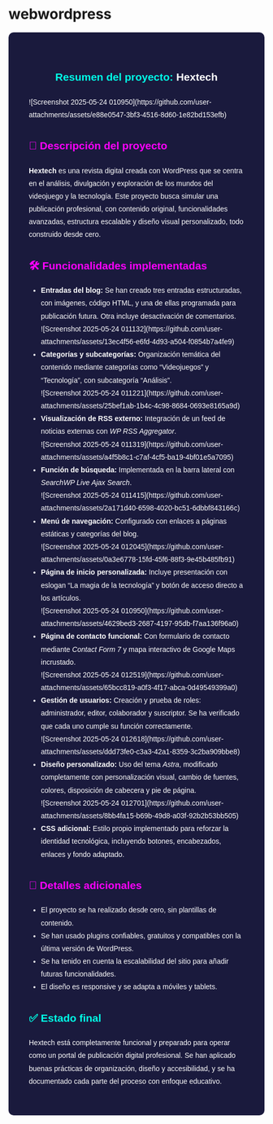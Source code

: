 # webwordpress

<article style="max-width: 900px; margin: 0 auto; padding: 40px; font-family: Arial, sans-serif; color: #ffffff; background-color: #1a1a3d; border-radius: 10px; line-height: 1.8;">
  
  <h1 style="color: #00ffe7; text-align: center;">Resumen del proyecto: <span style="color: #ffffff;">Hextech</span></h1>
![Screenshot 2025-05-24 010950](https://github.com/user-attachments/assets/e88e0547-3bf3-4516-8d60-1e82bd153efb)

  <h2 style="color: #ff00ff;">📘 Descripción del proyecto</h2>
  <p>
    <strong>Hextech</strong> es una revista digital creada con WordPress que se centra en el análisis, divulgación y exploración de los mundos del videojuego y la tecnología. Este proyecto busca simular una publicación profesional, con contenido original, funcionalidades avanzadas, estructura escalable y diseño visual personalizado, todo construido desde cero.
  </p>

  <h2 style="color: #ff00ff;">🛠️ Funcionalidades implementadas</h2>
  <ul>
    <li><strong>Entradas del blog:</strong> Se han creado tres entradas estructuradas, con imágenes, código HTML, y una de ellas programada para publicación futura. Otra incluye desactivación de comentarios.</li>
    ![Screenshot 2025-05-24 011132](https://github.com/user-attachments/assets/13ec4f56-e6fd-4d93-a504-f0854b7a4fe9)
    <li><strong>Categorías y subcategorías:</strong> Organización temática del contenido mediante categorías como “Videojuegos” y “Tecnología”, con subcategoría “Análisis”.</li>
    ![Screenshot 2025-05-24 011221](https://github.com/user-attachments/assets/25bef1ab-1b4c-4c98-8684-0693e8165a9d)
    <li><strong>Visualización de RSS externo:</strong> Integración de un feed de noticias externas con <em>WP RSS Aggregator</em>.</li>
    ![Screenshot 2025-05-24 011319](https://github.com/user-attachments/assets/a4f5b8c1-c7af-4cf5-ba19-4bf01e5a7095)
    <li><strong>Función de búsqueda:</strong> Implementada en la barra lateral con <em>SearchWP Live Ajax Search</em>.</li>
    ![Screenshot 2025-05-24 011415](https://github.com/user-attachments/assets/2a171d40-6598-4020-bc51-6dbbf843166c)
    <li><strong>Menú de navegación:</strong> Configurado con enlaces a páginas estáticas y categorías del blog.</li>
    ![Screenshot 2025-05-24 012045](https://github.com/user-attachments/assets/0a3e6778-15fd-45f6-88f3-9e45b485fb91)
    <li><strong>Página de inicio personalizada:</strong> Incluye presentación con eslogan “La magia de la tecnología” y botón de acceso directo a los artículos.</li>
    ![Screenshot 2025-05-24 010950](https://github.com/user-attachments/assets/4629bed3-2687-4197-95db-f7aa136f96a0)
    <li><strong>Página de contacto funcional:</strong> Con formulario de contacto mediante <em>Contact Form 7</em> y mapa interactivo de Google Maps incrustado.</li>
    ![Screenshot 2025-05-24 012519](https://github.com/user-attachments/assets/65bcc819-a0f3-4f17-abca-0d49549399a0)
    <li><strong>Gestión de usuarios:</strong> Creación y prueba de roles: administrador, editor, colaborador y suscriptor. Se ha verificado que cada uno cumple su función correctamente.</li>
    ![Screenshot 2025-05-24 012618](https://github.com/user-attachments/assets/ddd73fe0-c3a3-42a1-8359-3c2ba909bbe8)
    <li><strong>Diseño personalizado:</strong> Uso del tema <em>Astra</em>, modificado completamente con personalización visual, cambio de fuentes, colores, disposición de cabecera y pie de página.</li>
    ![Screenshot 2025-05-24 012701](https://github.com/user-attachments/assets/8bb4fa15-b69b-49d8-a03f-92b2b53bb505)
    <li><strong>CSS adicional:</strong> Estilo propio implementado para reforzar la identidad tecnológica, incluyendo botones, encabezados, enlaces y fondo adaptado.</li>
  </ul>

  <h2 style="color: #ff00ff;">🧠 Detalles adicionales</h2>
  <ul>
    <li>El proyecto se ha realizado desde cero, sin plantillas de contenido.</li>
    <li>Se han usado plugins confiables, gratuitos y compatibles con la última versión de WordPress.</li>
    <li>Se ha tenido en cuenta la escalabilidad del sitio para añadir futuras funcionalidades.</li>
    <li>El diseño es responsive y se adapta a móviles y tablets.</li>
  </ul>

  <h2 style="color: #00ffe7;">✅ Estado final</h2>
  <p>
    Hextech está completamente funcional y preparado para operar como un portal de publicación digital profesional. Se han aplicado buenas prácticas de organización, diseño y accesibilidad, y se ha documentado cada parte del proceso con enfoque educativo.
  </p>

</article>
